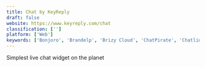 ```yaml
---
title: Chat by KeyReply
draft: false 
website: https://www.keyreply.com/chat
classification: ['']
platform: ['Web']
keywords: ['Bonjoro', 'Brandelp', 'Brizy Cloud', 'ChatPirate', 'Chatlio', 'Crisp Livechat', 'Daily.co for Intercom', 'Drift', 'Drift Conversational Landing Pages', 'Drift for Enterprise', 'HappyFox Chat', 'Intercom', 'Landbot', 'Messenger Video Calls', 'Peek in', 'Pepper', 'Phonebot', 'Snapchat Geofilters', 'Softros LAN messenger', 'Zendesk Chat', 'ZoConvert']
---
```

Simplest live chat widget on the planet